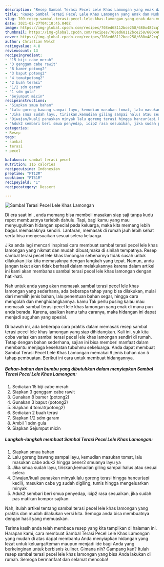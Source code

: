 ```yaml
---
description: "Resep Sambal Terasi Pecel Lele Khas Lamongan yang enak dan Mudah Dibuat"
title: "Resep Sambal Terasi Pecel Lele Khas Lamongan yang enak dan Mudah Dibuat"
slug: 709-resep-sambal-terasi-pecel-lele-khas-lamongan-yang-enak-dan-mudah-dibuat
date: 2021-02-27T04:10:45.040Z
image: https://img-global.cpcdn.com/recipes/708ed68112bce258/680x482cq70/sambal-terasi-pecel-lele-khas-lamongan-foto-resep-utama.jpg
thumbnail: https://img-global.cpcdn.com/recipes/708ed68112bce258/680x482cq70/sambal-terasi-pecel-lele-khas-lamongan-foto-resep-utama.jpg
cover: https://img-global.cpcdn.com/recipes/708ed68112bce258/680x482cq70/sambal-terasi-pecel-lele-khas-lamongan-foto-resep-utama.jpg
author: Christian Welch
ratingvalue: 4.8
reviewcount: 13
recipeingredient:
- "15 biji cabe merah"
- "3 genggam cabe rawit"
- "8 bamer potong2"
- "3 baput potong2"
- "4 tomatpotong2"
- "2 buah terasi"
- "1/2 sdm garam"
- "1 sdm gula"
- "Sejumput micin"
recipeinstructions:
- "Siapkan smua bahan"
- "Lalu goreng bawang sampai layu, kemudian masukan tomat, lalu masukan cabe aduk2 hingga bener2 smuanya layu ya"
- "Jika smua sudah layu, tiriskan,kemudian giling sampai halus atau sesuai selera"
- "Diwajan/kuali panaskan minyak lalu goreng terasi hingga hancur(api kecil), masukan cabe yg sudah digiling, tumis hingga mengeluarkan minyak"
- "Aduk2 sembari beri smua penyedap, icip2 rasa sesuaikan, jika sudah pas matikan kompor sajikan"
categories:
- Resep
tags:
- sambal
- terasi
- pecel

katakunci: sambal terasi pecel 
nutrition: 116 calories
recipecuisine: Indonesian
preptime: "PT12M"
cooktime: "PT51M"
recipeyield: "1"
recipecategory: Dessert

---
```



![Sambal Terasi Pecel Lele Khas Lamongan](https://img-global.cpcdn.com/recipes/708ed68112bce258/680x482cq70/sambal-terasi-pecel-lele-khas-lamongan-foto-resep-utama.jpg)

Di era  saat ini , anda memang bisa membeli masakan siap saji tanpa kudu repot membuatnya terlebih dahulu. Tapi, bagi kamu yang mau menyuguhkan hidangan special pada keluarga, maka kita memang lebih bagus memasaknya sendiri. Lantaran, memasak di rumah jauh lebih sehat serta bisa menyesuaikan sesuai selera keluarga.

Jika anda lagi mencari inspirasi cara membuat sambal terasi pecel lele khas lamongan yang nikmat dan mudah dibuat,maka di sinilah tempatnya. Resep sambal terasi pecel lele khas lamongan  sebenarnya tidak susah untuk dilakukan jika kita memasaknya dengan langkah yang tepat. Namun, anda jangan takut akan tidak berhasil dalam melakukannya 
karena dalam artikel ini kami akan membahas sambal terasi pecel lele khas lamongan dengan hati-hati.  



Nah untuk anda yang akan memasak sambal terasi pecel lele khas lamongan yang sederhana, ada beberapa tahap yang bisa dilakukan, mulai dari memilih jenis bahan, lalu penentuan bahan segar, hingga cara mengolah dan menghidangkannya. kamu Tak perlu pusing kalau mau memasak sambal terasi pecel lele khas lamongan yang enak di mana pun anda berada. Karena, asalkan kamu  tahu caranya, maka hidangan ini dapat menjadi suguhan yang spesial.

Di bawah ini, ada beberapa cara praktis  dalam memasak resep sambal terasi pecel lele khas lamongan yang siap dihidangkan. Kali ini, yuk kita coba variasikan sambal terasi pecel lele khas lamongan sendiri di rumah. Tetap dengan bahan sederhana, sajian ini bisa memberi manfaat dalam membantu menjaga kesehatan tubuhmu sekeluarga. Anda dapat membuat Sambal Terasi Pecel Lele Khas Lamongan memakai 9 jenis bahan dan 5 tahap pembuatan. Berikut ini cara untuk membuat hidangannya.

<!--inarticleads1-->

##### Bahan-bahan dan bumbu yang dibutuhkan dalam menyiapkan Sambal Terasi Pecel Lele Khas Lamongan:

1. Sediakan 15 biji cabe merah
1. Siapkan 3 genggam cabe rawit
1. Gunakan 8 bamer (potong2)
1. Gunakan 3 baput (potong2)
1. Siapkan 4 tomat(potong2)
1. Sediakan 2 buah terasi
1. Siapkan 1/2 sdm garam
1. Ambil 1 sdm gula
1. Siapkan Sejumput micin




<!--inarticleads2-->

##### Langkah-langkah membuat Sambal Terasi Pecel Lele Khas Lamongan:

1. Siapkan smua bahan
1. Lalu goreng bawang sampai layu, kemudian masukan tomat, lalu masukan cabe aduk2 hingga bener2 smuanya layu ya
1. Jika smua sudah layu, tiriskan,kemudian giling sampai halus atau sesuai selera
1. Diwajan/kuali panaskan minyak lalu goreng terasi hingga hancur(api kecil), masukan cabe yg sudah digiling, tumis hingga mengeluarkan minyak
1. Aduk2 sembari beri smua penyedap, icip2 rasa sesuaikan, jika sudah pas matikan kompor sajikan




Nah, itulah artikel tentang  sambal terasi pecel lele khas lamongan  yang praktis dan mudah dilakukan versi kita. Semoga anda bisa membuatnya dengan hasil yang memuaskan. 

Terima kasih anda telah membaca resep yang kita tampilkan di halaman ini. Harapan kami, cara membuat  Sambal Terasi Pecel Lele Khas Lamongan yang mudah di atas dapat membantu Anda menyiapkan hidangan yang lezat untuk keluarga/teman maupun menjadi ide bagi Anda yang berkeinginan untuk berbisnis kuliner. Gimana nih? Gampang kan? Itulah resep sambal terasi pecel lele khas lamongan yang bisa Anda lakukan di rumah. Semoga bermanfaat dan selamat mencoba!

